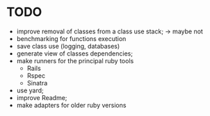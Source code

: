# TODO

- improve removal of classes from a class use stack; -> maybe not
- benchmarking for functions execution
- save class use (logging, databases)
- generate view of classes dependencies;
- make runners for the principal ruby tools
   - Rails
   - Rspec
   - Sinatra
- use yard;
- improve Readme;
- make adapters for older ruby versions
